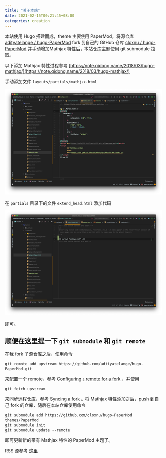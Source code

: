 ```yaml
---
title: "关于本站"
date: 2021-02-15T00:21:45+08:00
categories: creation
---
```


本站使用 Hugo 搭建而成，theme 主要使用 PaperMod，将源仓库 [adityatelange / hugo-PaperMod](https://github.com/adityatelange/hugo-PaperMod) fork 到自己的 GitHub 仓库 [cloxnu / hugo-PaperMod](https://github.com/cloxnu/hugo-PaperMod) 并手动增加Mathjax 特性后，本站仓库主题使用 git submodule 拉取。

以下添加 Mathjax 特性过程参考 [https://note.qidong.name/2018/03/hugo-mathjax/](https://note.qidong.name/2018/03/hugo-mathjax/)

手动添加文件 `layouts/partials/mathjax.html`

![mathjax](assets/mathjax.png)

在 `partials` 目录下的文件 `extend_head.html` 添加代码

![extend_head](assets/extend_head.png)

即可。

## 顺便在这里提一下 `git submodule` 和 `git remote`

在我 fork 了源仓库之后，使用命令

```shell
git remote add upstream https://github.com/adityatelange/hugo-PaperMod.git
```

来配置一个 remote，参考 [Configuring a remote for a fork](https://docs.github.com/en/github/collaborating-with-issues-and-pull-requests/configuring-a-remote-for-a-fork) ，并使用

```shell
git fetch upstream
```

来同步远程仓库，参考 [Syncing a fork](https://docs.github.com/en/github/collaborating-with-issues-and-pull-requests/syncing-a-fork) 。将 Mathjax 特性添加之后，push 到自己 fork 的仓库，随后在本站仓库使用命令

```shell
git submodule add https://github.com/cloxnu/hugo-PaperMod themes/PaperMod
git submodule init
git submodule update --remote
```

即可更新新的带有 Mathjax 特性的 PaperMod 主题了。

RSS 源参考 [这里](https://gideonwolfe.com/posts/sysadmin/hugo/hugorss/)

